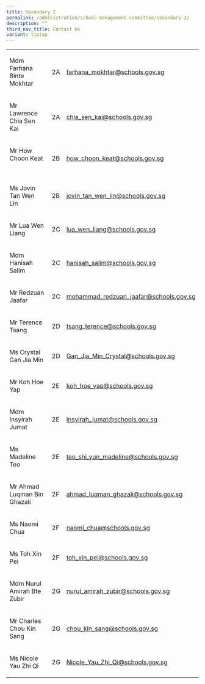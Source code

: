 ```yaml
---
title: Secondary 2
permalink: /administration/school-management-committee/secondary-2/
description: ""
third_nav_title: Contact Us
variant: tiptap
---
```

<p></p>
<table style="minWidth: 75px">
<colgroup>
<col>
<col>
<col>
</colgroup>
<tbody>
<tr>
<td rowspan="1" colspan="1">
<p>Mdm Farhana Binte Mokhtar</p>
</td>
<td rowspan="1" colspan="1">
<p>2A</p>
</td>
<td rowspan="1" colspan="1">
<p><a href="mailto:farhana_mokhtar@schools.gov.sg" rel="noopener noreferrer nofollow" target="_blank"><u>farhana_mokhtar@schools.gov.sg</u></a>&nbsp;</p>
</td>
</tr>
<tr>
<td rowspan="1" colspan="1">
<p>Mr Lawrence Chia Sen Kai</p>
</td>
<td rowspan="1" colspan="1">
<p>2A</p>
</td>
<td rowspan="1" colspan="1">
<p><a href="mailto:chia_sen_kai@schools.gov.sg" rel="noopener noreferrer nofollow" target="_blank">chia_sen_kai@schools.gov.sg</a>
</p>
</td>
</tr>
<tr>
<td rowspan="1" colspan="1">
<p>Mr How Choon Keat&nbsp; &nbsp;&nbsp; &nbsp;&nbsp;&nbsp; &nbsp;&nbsp;&nbsp;
&nbsp;&nbsp;&nbsp; &nbsp;</p>
</td>
<td rowspan="1" colspan="1">
<p>2B</p>
</td>
<td rowspan="1" colspan="1">
<p><a href="mailto:how_choon_keat@schools.gov.sg" rel="noopener noreferrer nofollow" target="_blank"><u>how_choon_keat@schools.gov.sg</u></a>
</p>
</td>
</tr>
<tr>
<td rowspan="1" colspan="1">
<p>Ms Jovin Tan Wen Lin&nbsp;&nbsp;&nbsp;&nbsp; &nbsp;&nbsp;&nbsp; &nbsp;</p>
</td>
<td rowspan="1" colspan="1">
<p>2B</p>
</td>
<td rowspan="1" colspan="1">
<p><a href="mailto:jovin_tan_wen_lin@schools.gov.sg" rel="noopener noreferrer nofollow" target="_blank"><u>jovin_tan_wen_lin@schools.gov.sg</u></a>
</p>
</td>
</tr>
<tr>
<td rowspan="1" colspan="1">
<p>Mr Lua Wen Liang</p>
</td>
<td rowspan="1" colspan="1">
<p>2C</p>
</td>
<td rowspan="1" colspan="1">
<p><a href="mailto:lua_wen_liang@schools.gov.sg" rel="noopener noreferrer nofollow" target="_blank"><u>lua_wen_liang@schools.gov.sg</u></a>
</p>
</td>
</tr>
<tr>
<td rowspan="1" colspan="1">
<p>Mdm Hanisah Salim</p>
</td>
<td rowspan="1" colspan="1">
<p>2C</p>
</td>
<td rowspan="1" colspan="1">
<p><a href="mailto:hanisah_salim@schools.gov.sg" rel="noopener noreferrer nofollow" target="_blank"><u>hanisah_salim@schools.gov.sg</u></a>
</p>
</td>
</tr>
<tr>
<td rowspan="1" colspan="1">
<p>Mr Redzuan Jaafar</p>
</td>
<td rowspan="1" colspan="1">
<p>2C</p>
</td>
<td rowspan="1" colspan="1">
<p><a href="mailto:mohammad_redzuan_jaafar@schools.gov.sg" rel="noopener noreferrer nofollow" target="_blank">mohammad_redzuan_jaafar@schools.gov.sg</a>
</p>
</td>
</tr>
<tr>
<td rowspan="1" colspan="1">
<p>Mr Terence Tsang</p>
</td>
<td rowspan="1" colspan="1">
<p>2D</p>
</td>
<td rowspan="1" colspan="1">
<p><a href="mailto:tsang_terence@schools.gov.sg" rel="noopener noreferrer nofollow" target="_blank"><u>tsang_terence@schools.gov.sg</u></a>
</p>
</td>
</tr>
<tr>
<td rowspan="1" colspan="1">
<p>Ms Crystal Gan Jia Min</p>
</td>
<td rowspan="1" colspan="1">
<p>2D</p>
</td>
<td rowspan="1" colspan="1">
<p><a href="mailto:Gan_Jia_Min_Crystal@schools.gov.sg" rel="noopener noreferrer nofollow" target="_blank">Gan_Jia_Min_Crystal@schools.gov.sg</a>
</p>
</td>
</tr>
<tr>
<td rowspan="1" colspan="1">
<p>Mr Koh Hoe Yap</p>
</td>
<td rowspan="1" colspan="1">
<p>2E</p>
</td>
<td rowspan="1" colspan="1">
<p><a href="mailto:koh_hoe_yap@schools.gov.sg" rel="noopener noreferrer nofollow" target="_blank">koh_hoe_yap@schools.gov.sg</a>
</p>
</td>
</tr>
<tr>
<td rowspan="1" colspan="1">
<p>Mdm Insyirah Jumat&nbsp;&nbsp; &nbsp;</p>
</td>
<td rowspan="1" colspan="1">
<p>2E</p>
</td>
<td rowspan="1" colspan="1">
<p><a href="mailto:insyirah_jumat@schools.gov.sg" rel="noopener noreferrer nofollow" target="_blank">insyirah_jumat@schools.gov.sg</a>
</p>
</td>
</tr>
<tr>
<td rowspan="1" colspan="1">
<p>Ms Madeline Teo</p>
</td>
<td rowspan="1" colspan="1">
<p>2E</p>
</td>
<td rowspan="1" colspan="1">
<p><a href="mailto:teo_shi_yun_madeline@schools.gov.sg" rel="noopener noreferrer nofollow" target="_blank">teo_shi_yun_madeline@schools.gov.sg</a>
</p>
</td>
</tr>
<tr>
<td rowspan="1" colspan="1">
<p>Mr Ahmad Luqman Bin Ghazali</p>
</td>
<td rowspan="1" colspan="1">
<p>2F</p>
</td>
<td rowspan="1" colspan="1">
<p><a href="mailto:ahmad_luqman_ghazali@schools.gov.sg" rel="noopener noreferrer nofollow" target="_blank"><u>ahmad_luqman_ghazali@schools.gov.sg</u></a>
</p>
</td>
</tr>
<tr>
<td rowspan="1" colspan="1">
<p>Ms Naomi Chua</p>
</td>
<td rowspan="1" colspan="1">
<p>2F</p>
</td>
<td rowspan="1" colspan="1">
<p><a href="mailto:naomi_chua@schools.gov.sg" rel="noopener noreferrer nofollow" target="_blank"><u>naomi_chua@schools.gov.sg</u></a>
</p>
</td>
</tr>
<tr>
<td rowspan="1" colspan="1">
<p>Ms Toh Xin Pei</p>
</td>
<td rowspan="1" colspan="1">
<p>2F</p>
</td>
<td rowspan="1" colspan="1">
<p><a href="mailto:toh_xin_pei@schools.gov.sg" rel="noopener noreferrer nofollow" target="_blank">toh_xin_pei@schools.gov.sg</a>
</p>
</td>
</tr>
<tr>
<td rowspan="1" colspan="1">
<p>Mdm Nurul Amirah Bte Zubir</p>
</td>
<td rowspan="1" colspan="1">
<p>2G</p>
</td>
<td rowspan="1" colspan="1">
<p><a href="mailto:nurul_amirah_zubir@schools.gov.sg" rel="noopener noreferrer nofollow" target="_blank"><u>nurul_amirah_zubir@schools.gov.sg</u></a>
</p>
</td>
</tr>
<tr>
<td rowspan="1" colspan="1">
<p>Mr Charles Chou Kin Sang</p>
</td>
<td rowspan="1" colspan="1">
<p>2G</p>
</td>
<td rowspan="1" colspan="1">
<p><a href="mailto:chou_kin_sang@schools.gov.sg" rel="noopener noreferrer nofollow" target="_blank"><u>chou_kin_sang@schools.gov.sg</u></a>
</p>
</td>
</tr>
<tr>
<td rowspan="1" colspan="1">
<p>Ms Nicole Yau Zhi Qi</p>
</td>
<td rowspan="1" colspan="1">
<p>2G</p>
</td>
<td rowspan="1" colspan="1">
<p><a href="mailto:Nicole_Yau_Zhi_Qi@schools.gov.sg" rel="noopener noreferrer nofollow" target="_blank">Nicole_Yau_Zhi_Qi@schools.gov.sg</a>
</p>
</td>
</tr>
</tbody>
</table>
<p></p>